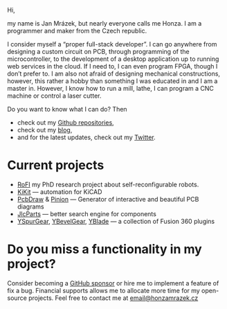 Hi,

my name is Jan Mrázek, but nearly everyone calls me Honza. I am a programmer and
maker from the Czech republic.

I consider myself a “proper full-stack developer”. I can go anywhere from
designing a custom circuit on PCB, through programming of the microcontroller,
to the development of a desktop application up to running web services in the
cloud. If I need to, I can even program FPGA, though I don’t prefer to. I am
also not afraid of designing mechanical constructions, however, this rather a
hobby than something I was educated in and I am a master in. However, I know how
to run a mill, lathe, I can program a CNC machine or control a laser cutter.

Do you want to know what I can do? Then

- check out my [Github
  repositories](https://github.com/yaqwsx?tab=repositories&type=source),
- check out my [blog](https://blog.honzamrazek.cz),
- and for the latest updates, check out my
  [Twitter](https://twitter.com/yaqwsx_cz).

# Current projects

- [RoFI](https://github.com/paradise-fi/RoFI) my PhD research project about
  self-reconfigurable robots.
- [KiKit](https://github.com/yaqwsx/KiKit) — automation for KiCAD
- [PcbDraw](https://github.com/yaqwsx/PcbDraw) &
  [Pinion](https://github.com/yaqwsx/Pinion) — Generator of interactive and
  beautiful PCB diagrams
- [JlcParts](https://github.com/yaqwsx/jlcparts) — better search engine for
  components
- [YSpurGear](https://github.com/yaqwsx/YSPurGear),
  [YBevelGear](https://github.com/yaqwsx/YBevelGear),
  [YBlade](https://github.com/yaqwsx/YBlade) — a collection of Fusion 360
  plugins

# Do you miss a functionality in my project?

Consider becoming a [GitHub sponsor](https://github.com/sponsors/yaqwsx/) or
hire me to implement a feature of fix a bug. Financial supports allows me to
allocate more time for my open-source projects. Feel free to contact me at
email@honzamrazek.cz
